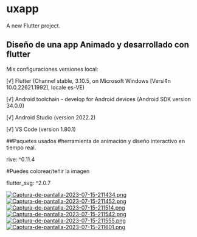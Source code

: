 # uxapp

A new Flutter project.

## Diseño de una app Animado y desarrollado con flutter 

Mis configuraciones versiones local:

[√] Flutter (Channel stable, 3.10.5, on Microsoft Windows [Versi¢n 10.0.22621.1992], locale es-VE)

[√] Android toolchain - develop for Android devices (Android SDK version 34.0.0)

[√] Android Studio (version 2022.2)

[√] VS Code (version 1.80.1)



  ##Paquetes usados
  #herramienta de animación y diseño interactivo en tiempo real.
  
  rive: ^0.11.4
  
  #Puedes colorear/teñir la imagen 
  
  flutter_svg: ^2.0.7

  [![Captura-de-pantalla-2023-07-15-211434.png](https://i.postimg.cc/gkKMqfzM/Captura-de-pantalla-2023-07-15-211434.png)](https://postimg.cc/rKKCqZtW)
  [![Captura-de-pantalla-2023-07-15-211452.png](https://i.postimg.cc/SxNgZDjm/Captura-de-pantalla-2023-07-15-211452.png)](https://postimg.cc/mtJ3k3Qn)
  [![Captura-de-pantalla-2023-07-15-211514.png](https://i.postimg.cc/HkZBFX7X/Captura-de-pantalla-2023-07-15-211514.png)](https://postimg.cc/18FGqgB3)
  [![Captura-de-pantalla-2023-07-15-211542.png](https://i.postimg.cc/q7WQvrw7/Captura-de-pantalla-2023-07-15-211542.png)](https://postimg.cc/gwq3gff9)
  [![Captura-de-pantalla-2023-07-15-211555.png](https://i.postimg.cc/YSvb701V/Captura-de-pantalla-2023-07-15-211555.png)](https://postimg.cc/B8Gxcq7c)
  [![Captura-de-pantalla-2023-07-15-211601.png](https://i.postimg.cc/MTR5cL3m/Captura-de-pantalla-2023-07-15-211601.png)](https://postimg.cc/VrfnpK8J)
